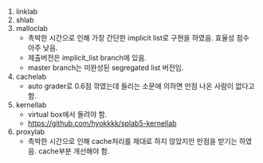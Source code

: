 1. linklab
1. shlab
1. malloclab
    - 촉박한 시간으로 인해 가장 간단한 implicit list로 구현을 하였음. 효율성 점수 아주 낮음.
    - 제출버전은 implicit_list branch에 있음.
    - master branch는 미완성된 segregated list 버전임.
1. cachelab
    - auto grader로 0.6점 깎였는데 들리는 소문에 의하면 만점 나온 사람이 없다고 함.
1. kernellab
    - virtual box에서 돌려야 함. 
    - https://github.com/hyokkkk/splab5-kernellab
1. proxylab
    - 촉박한 시간으로 인해 cache처리를 제대로 하지 않았지만 만점을 받기는 하였음. cache부분 개선해야 함.
